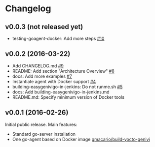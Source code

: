 Changelog
=========

## v0.0.3 (not released yet)

- testing-goagent-docker: Add more steps [#10](https://github.com/gmacario/easy-genivigo/pull/10)

## v0.0.2 (2016-03-22)

- Add CHANGELOG.md [#9](https://github.com/gmacario/easy-genivigo/issues/9)
- README: Add section "Architecture Overview" [#8](https://github.com/gmacario/easy-genivigo/issues/8)
- docs: Add more examples [#7](https://github.com/gmacario/easy-genivigo/pull/7)
- Instantiate agent with Docker support [#4](https://github.com/gmacario/easy-genivigo/issues/4)
- building-easygenivigo-in-jenkins: Do not runme.sh [#5](https://github.com/gmacario/easy-genivigo/pull/5)
- docs: Add building-easygenivigo-in-jenkins.md
- README.md: Specify minimum version of Docker tools

## v0.0.1 (2016-02-26)

Initial public release. Main features:

- Standard go-server installation
- One go-agent based on Docker image [gmacario/build-yocto-genivi](https://hub.docker.com/r/gmacario/build-yocto-genivi/)
